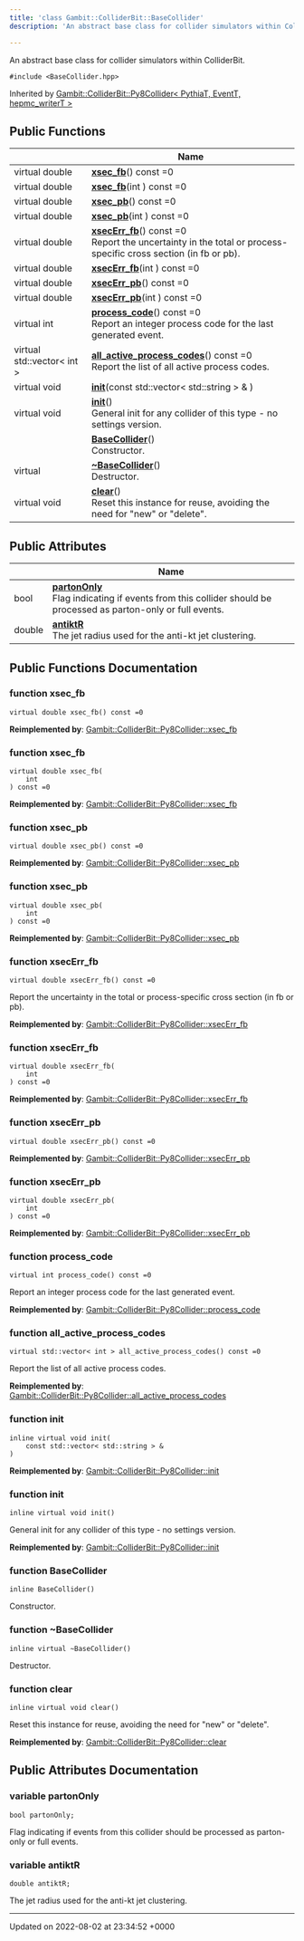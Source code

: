 ```yaml
---
title: 'class Gambit::ColliderBit::BaseCollider'
description: 'An abstract base class for collider simulators within ColliderBit. '

---
```









An abstract base class for collider simulators within ColliderBit. 


`#include <BaseCollider.hpp>`

Inherited by [Gambit::ColliderBit::Py8Collider< PythiaT, EventT, hepmc_writerT >](/documentation/code/main/classes/classgambit_1_1colliderbit_1_1py8collider/)

## Public Functions

|                | Name           |
| -------------- | -------------- |
| virtual double | **[xsec_fb](/documentation/code/main/classes/classgambit_1_1colliderbit_1_1basecollider/#function-xsec-fb)**() const =0 |
| virtual double | **[xsec_fb](/documentation/code/main/classes/classgambit_1_1colliderbit_1_1basecollider/#function-xsec-fb)**(int ) const =0 |
| virtual double | **[xsec_pb](/documentation/code/main/classes/classgambit_1_1colliderbit_1_1basecollider/#function-xsec-pb)**() const =0 |
| virtual double | **[xsec_pb](/documentation/code/main/classes/classgambit_1_1colliderbit_1_1basecollider/#function-xsec-pb)**(int ) const =0 |
| virtual double | **[xsecErr_fb](/documentation/code/main/classes/classgambit_1_1colliderbit_1_1basecollider/#function-xsecerr-fb)**() const =0<br>Report the uncertainty in the total or process-specific cross section (in fb or pb).  |
| virtual double | **[xsecErr_fb](/documentation/code/main/classes/classgambit_1_1colliderbit_1_1basecollider/#function-xsecerr-fb)**(int ) const =0 |
| virtual double | **[xsecErr_pb](/documentation/code/main/classes/classgambit_1_1colliderbit_1_1basecollider/#function-xsecerr-pb)**() const =0 |
| virtual double | **[xsecErr_pb](/documentation/code/main/classes/classgambit_1_1colliderbit_1_1basecollider/#function-xsecerr-pb)**(int ) const =0 |
| virtual int | **[process_code](/documentation/code/main/classes/classgambit_1_1colliderbit_1_1basecollider/#function-process-code)**() const =0<br>Report an integer process code for the last generated event.  |
| virtual std::vector< int > | **[all_active_process_codes](/documentation/code/main/classes/classgambit_1_1colliderbit_1_1basecollider/#function-all-active-process-codes)**() const =0<br>Report the list of all active process codes.  |
| virtual void | **[init](/documentation/code/main/classes/classgambit_1_1colliderbit_1_1basecollider/#function-init)**(const std::vector< std::string > & ) |
| virtual void | **[init](/documentation/code/main/classes/classgambit_1_1colliderbit_1_1basecollider/#function-init)**()<br>General init for any collider of this type - no settings version.  |
| | **[BaseCollider](/documentation/code/main/classes/classgambit_1_1colliderbit_1_1basecollider/#function-basecollider)**()<br>Constructor.  |
| virtual | **[~BaseCollider](/documentation/code/main/classes/classgambit_1_1colliderbit_1_1basecollider/#function-~basecollider)**()<br>Destructor.  |
| virtual void | **[clear](/documentation/code/main/classes/classgambit_1_1colliderbit_1_1basecollider/#function-clear)**()<br>Reset this instance for reuse, avoiding the need for "new" or "delete".  |

## Public Attributes

|                | Name           |
| -------------- | -------------- |
| bool | **[partonOnly](/documentation/code/main/classes/classgambit_1_1colliderbit_1_1basecollider/#variable-partononly)** <br>Flag indicating if events from this collider should be processed as parton-only or full events.  |
| double | **[antiktR](/documentation/code/main/classes/classgambit_1_1colliderbit_1_1basecollider/#variable-antiktr)** <br>The jet radius used for the anti-kt jet clustering.  |

## Public Functions Documentation

### function xsec_fb

```
virtual double xsec_fb() const =0
```


**Reimplemented by**: [Gambit::ColliderBit::Py8Collider::xsec_fb](/documentation/code/main/classes/classgambit_1_1colliderbit_1_1py8collider/#function-xsec-fb)


### function xsec_fb

```
virtual double xsec_fb(
    int 
) const =0
```


**Reimplemented by**: [Gambit::ColliderBit::Py8Collider::xsec_fb](/documentation/code/main/classes/classgambit_1_1colliderbit_1_1py8collider/#function-xsec-fb)


### function xsec_pb

```
virtual double xsec_pb() const =0
```


**Reimplemented by**: [Gambit::ColliderBit::Py8Collider::xsec_pb](/documentation/code/main/classes/classgambit_1_1colliderbit_1_1py8collider/#function-xsec-pb)


### function xsec_pb

```
virtual double xsec_pb(
    int 
) const =0
```


**Reimplemented by**: [Gambit::ColliderBit::Py8Collider::xsec_pb](/documentation/code/main/classes/classgambit_1_1colliderbit_1_1py8collider/#function-xsec-pb)


### function xsecErr_fb

```
virtual double xsecErr_fb() const =0
```

Report the uncertainty in the total or process-specific cross section (in fb or pb). 

**Reimplemented by**: [Gambit::ColliderBit::Py8Collider::xsecErr_fb](/documentation/code/main/classes/classgambit_1_1colliderbit_1_1py8collider/#function-xsecerr-fb)


### function xsecErr_fb

```
virtual double xsecErr_fb(
    int 
) const =0
```


**Reimplemented by**: [Gambit::ColliderBit::Py8Collider::xsecErr_fb](/documentation/code/main/classes/classgambit_1_1colliderbit_1_1py8collider/#function-xsecerr-fb)


### function xsecErr_pb

```
virtual double xsecErr_pb() const =0
```


**Reimplemented by**: [Gambit::ColliderBit::Py8Collider::xsecErr_pb](/documentation/code/main/classes/classgambit_1_1colliderbit_1_1py8collider/#function-xsecerr-pb)


### function xsecErr_pb

```
virtual double xsecErr_pb(
    int 
) const =0
```


**Reimplemented by**: [Gambit::ColliderBit::Py8Collider::xsecErr_pb](/documentation/code/main/classes/classgambit_1_1colliderbit_1_1py8collider/#function-xsecerr-pb)


### function process_code

```
virtual int process_code() const =0
```

Report an integer process code for the last generated event. 

**Reimplemented by**: [Gambit::ColliderBit::Py8Collider::process_code](/documentation/code/main/classes/classgambit_1_1colliderbit_1_1py8collider/#function-process-code)


### function all_active_process_codes

```
virtual std::vector< int > all_active_process_codes() const =0
```

Report the list of all active process codes. 

**Reimplemented by**: [Gambit::ColliderBit::Py8Collider::all_active_process_codes](/documentation/code/main/classes/classgambit_1_1colliderbit_1_1py8collider/#function-all-active-process-codes)


### function init

```
inline virtual void init(
    const std::vector< std::string > & 
)
```


**Reimplemented by**: [Gambit::ColliderBit::Py8Collider::init](/documentation/code/main/classes/classgambit_1_1colliderbit_1_1py8collider/#function-init)


### function init

```
inline virtual void init()
```

General init for any collider of this type - no settings version. 

**Reimplemented by**: [Gambit::ColliderBit::Py8Collider::init](/documentation/code/main/classes/classgambit_1_1colliderbit_1_1py8collider/#function-init)


### function BaseCollider

```
inline BaseCollider()
```

Constructor. 

### function ~BaseCollider

```
inline virtual ~BaseCollider()
```

Destructor. 

### function clear

```
inline virtual void clear()
```

Reset this instance for reuse, avoiding the need for "new" or "delete". 

**Reimplemented by**: [Gambit::ColliderBit::Py8Collider::clear](/documentation/code/main/classes/classgambit_1_1colliderbit_1_1py8collider/#function-clear)


## Public Attributes Documentation

### variable partonOnly

```
bool partonOnly;
```

Flag indicating if events from this collider should be processed as parton-only or full events. 

### variable antiktR

```
double antiktR;
```

The jet radius used for the anti-kt jet clustering. 

-------------------------------

Updated on 2022-08-02 at 23:34:52 +0000